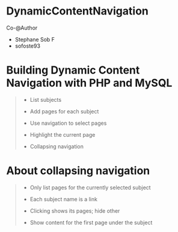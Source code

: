# DynamicContentNavigation

Co-@Author
- Stephane Sob F
- sofoste93

# Building Dynamic Content Navigation with PHP and MySQL
>
> - List subjects
> 
> - Add pages for each subject 
> 
> - Use navigation to select pages
> 
> - Highlight the current page
> 
> - Collapsing navigation
> 

# About collapsing navigation
>
> - Only list pages for the currently selected subject
>
> - Each subject name is a link 
>
> - Clicking shows its pages; hide other
>
> - Show content for the first page under the subject 
> 
